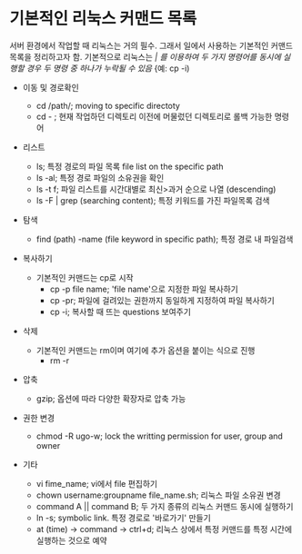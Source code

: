 기본적인 리눅스 커맨드 목록
==========================
서버 환경에서 작업할 때 리눅스는 거의 필수. 그래서 일에서 사용하는 기본적인 커맨드 목록을 정리하고자 함. 
기본적으로 리눅스는 *| 를 이용하여 두 가지 명령어를 동시에 실행할 경우 두 명령 중 하나가 누락될 수 있음* {예: cp -i)



  * 이동 및 경로확인  
    * cd /path/; moving to specific directoty 
    * cd - ; 현재 작업하던 디렉토리 이전에 머물렀던 디렉토리로 롤백 가능한 명령어


  * 리스트 
    * ls; 특정 경로의 파일 목록 file list on the specific path 
    * ls -al; 특정 경로 파일의 소유권을 확인 
    * ls -t f; 파일 리스트를 시간대별로 최신>과거 순으로 나열 (descending)
    * ls -F | grep (searching content); 특정 키워드를 가진 파일목록 검색 


  * 탐색 
    * find (path) -name (file keyword in specific path); 특정 경로 내 파일검색


  * 복사하기
    + 기본적인 커맨드는 cp로 시작
      * cp -p file name; 'file name'으로 지정한 파일 복사하기 
      * cp -pr; 파일에 걸려있는 권한까지 동일하게 지정하여 파일 복사하기 
      * cp -i; 복사할 때 뜨는 questions 보여주기 


  * 삭제
    * 기본적인 커맨드는 rm이며 여기에 추가 옵션을 붙이는 식으로 진행
      * rm -r 


  * 압축
    * gzip; 옵션에 따라 다양한 확장자로 압축 가능


  * 권한 변경
    * chmod -R ugo-w; lock the writting permission for user, group and owner


  * 기타
    * vi fime_name; vi에서 file 편집하기 
    * chown username:groupname file_name.sh; 리눅스 파일 소유권 변경 
    * command A || command B; 두 가지 종류의 리눅스 커맨드 동시에 실행하기  
    * ln -s; symbolic link. 특정 경로로 '바로가기' 만들기 
    * at (time) -> command -> ctrl+d; 리눅스 상에서 특정 커맨드를 특정 시간에 실행하는 것으로 예약 
